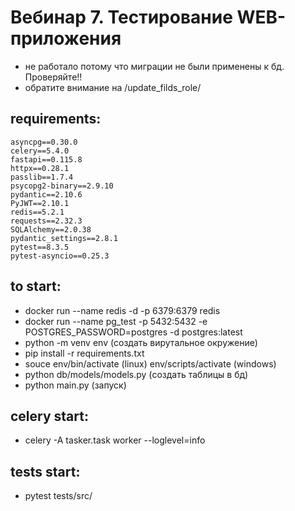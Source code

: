 # Вебинар 7. Тестирование WEB-приложения

- не работало потому что миграции не были применены к бд. Проверяйте!!
- обратите внимание на /update_filds_role/ 

## requirements:
```
asyncpg==0.30.0
celery==5.4.0
fastapi==0.115.8
httpx==0.28.1
passlib==1.7.4
psycopg2-binary==2.9.10
pydantic==2.10.6
PyJWT==2.10.1
redis==5.2.1
requests==2.32.3
SQLAlchemy==2.0.38
pydantic_settings==2.8.1
pytest==8.3.5
pytest-asyncio==0.25.3
```

## to start:

- docker run --name redis -d -p 6379:6379 redis
- docker run --name pg_test -p 5432:5432 -e POSTGRES_PASSWORD=postgres -d postgres:latest 
- python -m venv env (создать вирутальное окружение)
- pip install -r requirements.txt
- souce env/bin/activate (linux) env/scripts/activate (windows)
- python db/models/models.py (создать таблицы в бд)
- python main.py (запуск)


## celery start:

- celery -A tasker.task worker --loglevel=info


## tests start:

- pytest tests/src/ 